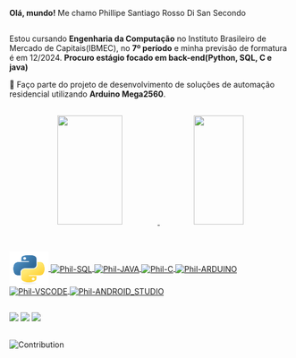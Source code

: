 <p>
<strong>Olá, mundo!</strong> Me chamo Phillipe Santiago Rosso Di San Secondo
<p>

##

<p>
Estou cursando <strong>Engenharia da Computação</strong> no Instituto Brasileiro de Mercado de Capitais(IBMEC), no <strong>7º período</strong> e minha previsão de formatura é em 12/2024. <strong>Procuro estágio focado em back-end(Python, SQL, C e java)</strong>

<p>
🤖 Faço parte do projeto de desenvolvimento de soluções de automação residencial utilizando <strong>Arduino Mega2560</strong>.
<p>

##


<div align="center">
  <a href="https://github.com/Phillipe-Santiago">
  <img width="48%" height="195px" src="https://github-readme-stats.vercel.app/api?username=Phillipe-Santiago&show_icons=true&theme=dark&include_all_commits=true&count_private=true"/>
  <img width="42%" height="195px" src="https://github-readme-stats.vercel.app/api/top-langs/?username=Phillipe-Santiago&layout=compact&langs_count=7&theme=dark"/>
</div>
  
##

<div style="display: inline_block"><br>
  <img align="center" alt="Phil-Python" height="60" width="70" src="https://raw.githubusercontent.com/devicons/devicon/master/icons/python/python-original.svg">
  <img align="center" alt="Phil-SQL" height="60" width="70" src="https://cdn.jsdelivr.net/gh/devicons/devicon/icons/mysql/mysql-original-wordmark.svg">
  <img align="center" alt="Phil-JAVA" height="60" width="70" src="https://cdn.jsdelivr.net/gh/devicons/devicon/icons/java/java-original.svg">
  <img align="center" alt="Phil-C" height="60" width="70" src="https://cdn.jsdelivr.net/gh/devicons/devicon/icons/c/c-original.svg">
  <img align="center" alt="Phil-ARDUINO" height="60" width="70" src="https://cdn.jsdelivr.net/gh/devicons/devicon/icons/arduino/arduino-plain-wordmark.svg">
  <img align="center" alt="Phil-VSCODE" height="60" width="70" src="https://cdn.jsdelivr.net/gh/devicons/devicon/icons/vscode/vscode-original-wordmark.svg">
  <img align="center" alt="Phil-ANDROID_STUDIO" height="60" width="70" src="https://cdn.jsdelivr.net/gh/devicons/devicon/icons/androidstudio/androidstudio-original.svg">
</div>
  
##

<div>
  <a href="https://www.instagram.com/phillipe_secondo1/" target="_blank"><img src="https://img.shields.io/badge/-Instagram-%23E4405F?style=for-the-badge&logo=instagram&logoColor=white" target="_blank"></a>
  <a href = "mailto:phillipesantiagorosso@gmail.com"><img src="https://img.shields.io/badge/-Gmail-%23333?style=for-the-badge&logo=gmail&logoColor=white" target="_blank"></a>
  <a href="https://www.linkedin.com/in/phillipe-santiago-rosso-di-san-secondo-49987918b/" target="_blank"><img src="https://img.shields.io/badge/-LinkedIn-%230077B5?style=for-the-badge&logo=linkedin&logoColor=white" target="_blank"></a>
</div>
 
##
  
![Contribution](https://activity-graph.herokuapp.com/graph?username=Phillipe-Santiago&theme=dracula&hide_border=true&area=true)

 
